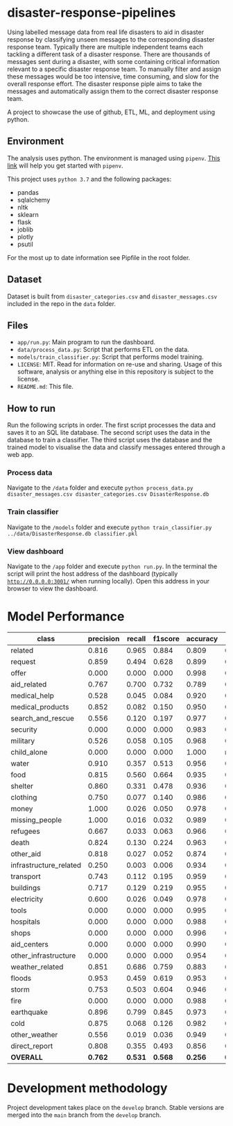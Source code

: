 # disaster-response-pipelines

Using labelled message data from real life disasters to aid in disaster response by classifying unseen messages to the corresponding disaster response team.
Typically there are multiple independent teams each tackling a different task of a disaster response.
There are thousands of messages sent during a disaster, with some containing critical information relevant to a specific disaster response team. 
To manually filter and assign these messages would be too intensive, time consuming, and slow for the overall response effort.
The disaster response piple aims to take the messages and automatically assign them to the correct disaster response team.

A project to showcase the use of github, ETL, ML, and deployment using python.

## Environment
The analysis uses python. The environment is managed using `pipenv`. [This link](https://realpython.com/pipenv-guide/) will help you get started with `pipenv`.

This project uses `python 3.7` and the following packages:
- pandas
- sqlalchemy
- nltk
- sklearn
- flask
- joblib
- plotly
- psutil

For the most up to date information see Pipfile in the root folder.

## Dataset
Dataset is built from `disaster_categories.csv` and `disaster_messages.csv` included in the repo in the `data` folder. 

## Files
- `app/run.py`: Main program to run the dashboard.
- `data/process_data.py`: Script that performs ETL on the data.
- `models/train_classifier.py`: Script that performs model training.
- `LICENSE`: MIT. Read for information on re-use and sharing. Usage of this software, analysis or anything else in this repository is subject to the license.
- `README.md`: This file.

## How to run

Run the following scripts in order.
The first script processes the data and saves it to an SQL lite database. 
The second script uses the data in the database to train a classifier.
The third script uses the database and the trained model to visualise the data and classify messages entered through a web app. 

### Process data
Navigate to the `/data` folder and execute
`python process_data.py disaster_messages.csv disaster_categories.csv DisasterResponse.db`
### Train classifier
Navigate to the `/models` folder and execute
`python train_classifier.py ../data/DisasterResponse.db classifier.pkl`
### View dashboard
Navigate to the `/app` folder and execute
`python run.py`. 
In the terminal the script will print the host address of the dashboard 
(typically [`http://0.0.0.0:3001/`](http://0.0.0.0:3001/) when running locally). 
Open this address in your browser to view the dashboard.

# Model Performance

| class                  | precision | recall    | f1score   | accuracy  | AUC       |
| -----------------------|-----------|-----------|-----------|-----------|-----------|
| related                |  0.816    | 0.965     | 0.884     | 0.809     |  0.643    |
| request                |  0.859    | 0.494     | 0.628     | 0.899     |  0.739    |
| offer                  |  0.000    | 0.000     | 0.000     | 0.998     |  0.500    |
| aid_related            |  0.767    | 0.700     | 0.732     | 0.789     |  0.776    |
| medical_help           |  0.528    | 0.045     | 0.084     | 0.920     |  0.521    |
| medical_products       |  0.852    | 0.082     | 0.150     | 0.950     |  0.541    |
| search_and_rescue      |  0.556    | 0.120     | 0.197     | 0.977     |  0.559    |
| security               |  0.000    | 0.000     | 0.000     | 0.983     |  0.500    |
| military               |  0.526    | 0.058     | 0.105     | 0.968     |  0.528    |
| child_alone            |  0.000    | 0.000     | 0.000     | 1.000     |    nan    |
| water                  |  0.910    | 0.357     | 0.513     | 0.956     |  0.677    |
| food                   |  0.815    | 0.560     | 0.664     | 0.935     |  0.772    |
| shelter                |  0.860    | 0.331     | 0.478     | 0.936     |  0.663    |
| clothing               |  0.750    | 0.077     | 0.140     | 0.986     |  0.538    |
| money                  |  1.000    | 0.026     | 0.050     | 0.978     |  0.513    |
| missing_people         |  1.000    | 0.016     | 0.032     | 0.989     |  0.508    |
| refugees               |  0.667    | 0.033     | 0.063     | 0.966     |  0.516    |
| death                  |  0.824    | 0.130     | 0.224     | 0.963     |  0.564    |
| other_aid              |  0.818    | 0.027     | 0.052     | 0.874     |  0.513    |
| infrastructure_related |  0.250    | 0.003     | 0.006     | 0.934     |  0.501    |
| transport              |  0.743    | 0.112     | 0.195     | 0.959     |  0.555    |
| buildings              |  0.717    | 0.129     | 0.219     | 0.955     |  0.563    |
| electricity            |  0.600    | 0.026     | 0.049     | 0.978     |  0.513    |
| tools                  |  0.000    | 0.000     | 0.000     | 0.995     |  0.500    |
| hospitals              |  0.000    | 0.000     | 0.000     | 0.988     |  0.500    |
| shops                  |  0.000    | 0.000     | 0.000     | 0.996     |  0.500    |
| aid_centers            |  0.000    | 0.000     | 0.000     | 0.990     |  0.500    |
| other_infrastructure   |  0.000    | 0.000     | 0.000     | 0.954     |  0.500    |
| weather_related        |  0.851    | 0.686     | 0.759     | 0.883     |  0.821    |
| floods                 |  0.953    | 0.459     | 0.619     | 0.953     |  0.728    |
| storm                  |  0.753    | 0.503     | 0.604     | 0.946     |  0.744    |
| fire                   |  0.000    | 0.000     | 0.000     | 0.988     |  0.500    |
| earthquake             |  0.896    | 0.799     | 0.845     | 0.973     |  0.895    |
| cold                   |  0.875    | 0.068     | 0.126     | 0.982     |  0.534    |
| other_weather          |  0.556    | 0.019     | 0.036     | 0.949     |  0.509    |
| direct_report          |  0.808    | 0.355     | 0.493     | 0.856     |  0.667    |
| **OVERALL**            | **0.762** | **0.531** | **0.568** | **0.256** | **0.589** |

# Development methodology
Project development takes place on the `develop` branch. Stable versions are merged into the `main` branch from the `develop` branch. 